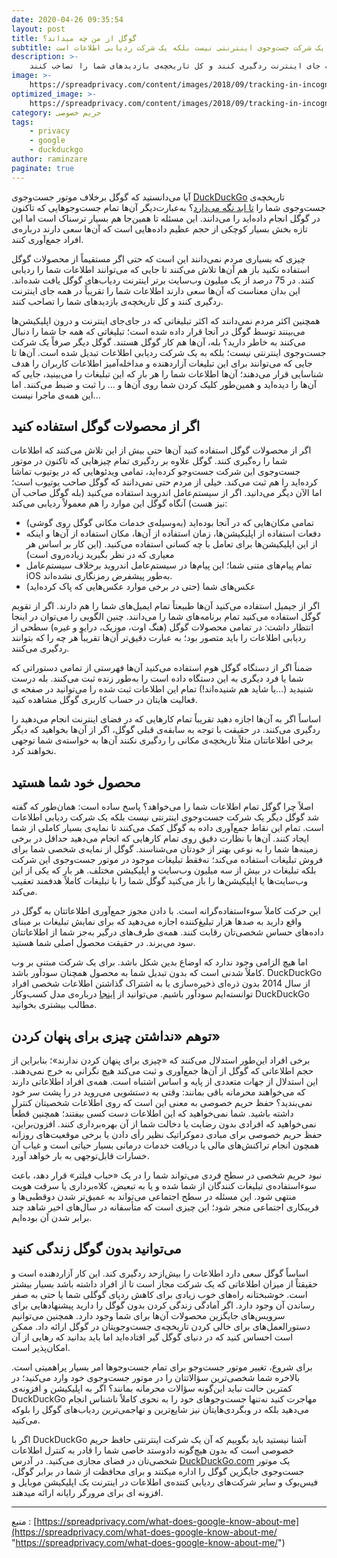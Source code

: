 ```yaml
---
date: 2020-04-26 09:35:54
layout: post
title: گوگل از من چه میداند؟
subtitle: گوگل دیگر یک شرکت جست‌وجوی اینترنتی نیست بلکه یک شرکت ردیابی اطلاعات است.
description: >-
    در 75 درصد از یک میلیون وب‌سایت برتر اینترنت ردیاب‌های گوگل یافت شده‌اند. این بدان معناست که آن‌ها سعی دارند اطلاعات شما را تقریباً در همه جای اینترنت ردگیری کنند و کل تاریخچه‌ی بازدیدهای شما را تصاحب کنند.
image: >-
    https://spreadprivacy.com/content/images/2018/09/tracking-in-incognito_cropped_256-1.png
optimized_image: >-
    https://spreadprivacy.com/content/images/2018/09/tracking-in-incognito_cropped_256-1.png
category: حریم خصوصی
tags:
    - privacy
    - google
    - duckduckgo
author: raminzare
paginate: true
---
```


آیا می‌دانستید که گوگل برخلاف موتور جست‌وجوی [DuckDuckGo](https://www.duckduckgo.com)  تاریخچه‌ی جست‌وجوی شما را [تا ابد نگه می‌دارد](https://myactivity.google.com/myactivity)؟ به‌عبارت‌دیگر آن‌ها تمام جست‌وجوهایی که تاکنون در گوگل انجام داده‌اید را می‌دانند. این مسئله تا همین‌جا هم بسیار ترسناک است اما این تازه بخش بسیار کوچکی از حجم عظیم داده‌هایی است که آن‌ها سعی دارند درباره‌ی افراد جمع‌آوری کنند.

چیزی که بسیاری مردم نمی‌دانند این است که حتی اگر مستقیماً از محصولات گوگل استفاده نکنید باز هم آن‌ها تلاش می‌کنند تا جایی که می‌توانند اطلاعات شما را ردیابی کنند. در 75 درصد از یک میلیون وب‌سایت برتر اینترنت ردیاب‌های گوگل یافت شده‌اند. این بدان معناست که آن‌ها سعی دارند اطلاعات شما را تقریباً در همه جای اینترنت ردگیری کنند و کل تاریخچه‌ی بازدیدهای شما را تصاحب کنند.

همچنین اکثر مردم نمی‌دانند که اکثر تبلیغاتی که در جای‌جای اینترنت و درون اپلیکیشن‌ها می‌بینند توسط گوگل در آنجا قرار داده شده است؛ تبلیغاتی که همه جا شما را دنبال می‌کنند به خاطر دارید؟ بله، آن‌ها هم کار گوگل هستند. گوگل دیگر صرفاً یک شرکت جست‌وجوی اینترنتی نیست؛ بلکه به یک شرکت ردیابی اطلاعات تبدیل شده است. آن‌ها تا جایی که می‌توانند برای این تبلیغات آزاردهنده و مداخله‌آمیز اطلاعات کاربران را هدف‌ شناسایی قرار می‌دهند؛ آن‌ها اطلاعات شما را هر بار که این تبلیغات را می‌بینید، جایی که آن‌ها را دیده‌اید و همین‌طور کلیک کردن شما روی آن‌ها و ... را ثبت و ضبط می‌کنند.
اما این همه‌ی ماجرا نیست...

## اگر از محصولات گوگل استفاده کنید

اگر از محصولات گوگل استفاده کنید آن‌ها حتی بیش از این تلاش می‌کنند که اطلاعات شما را ره‌گیری کنند. گوگل علاوه بر ردگیری تمام چیزهایی که تاکنون در موتور جست‌وجوی این شرکت جست‌وجو کرده‌اید، تمامی ویدئوهایی که در یوتیوب تماشا کرده‌اید را هم ثبت می‌کند. خیلی از مردم حتی نمی‌دانند که گوگل صاحب یوتیوب است؛ اما الآن دیگر می‌دانید.
اگر از سیستم‌عامل اندروید استفاده می‌کنید (بله گوگل صاحب آن نیز هست) آنگاه گوگل این موارد را هم معمولاً ردیابی می‌کند:

- تمامی مکان‌هایی که در آنجا بوده‌اید (به‌وسیله‌ی خدمات مکانی گوگل روی گوشی)
- دفعات استفاده از اپلیکیشن‌ها، زمان استفاده از آن‌ها، مکان استفاده از آن‌ها و اینکه از این اپلیکیشن‌ها برای تعامل با چه کسانی استفاده می‌کنید. (این کار بر اساس هر معیاری که در نظر بگیرید زیاده‌روی است)
- تمام پیام‌های متنی شما؛ این پیام‌ها در سیستم‌عامل اندروید برخلاف سیستم‌عامل iOS به‌طور پیشفرض رمزنگاری نشده‌اند.
- عکس‌های شما (حتی در برخی موارد عکس‌هایی که پاک کرده‌اید)

اگر از جیمیل استفاده می‌کنید آن‌ها طبیعتاً تمام ایمیل‌های شما را هم دارند. اگر از تقویم گوگل استفاده می‌کنید تمام برنامه‌های شما را می‌دانند. چنین الگویی را می‌توان در اینجا انتظار داشت: در تمامی محصولات گوگل (هنگ اوت، موزیک، درایو و غیره) سطحی از ردیابی اطلاعات را باید متصور بود؛ به عبارت دقیق‌تر آن‌ها تقریباً هر چه را که بتوانند ردگیری می‌کنند.

ضمناً اگر از دستگاه گوگل هوم استفاده می‌کنید آن‌ها فهرستی از تمامی دستوراتی که شما یا فرد دیگری به این دستگاه داده است را به‌طور زنده ثبت می‌کنند. بله درست شنیدید (...یا شاید هم شنیده‌اند!) تمام این اطلاعات ثبت شده را می‌توانید در صفحه ی فعالیت هایتان در حساب کاربری گوگل مشاهده کنید.

اساساً اگر به آن‌ها اجازه دهید تقریباً تمام کارهایی که در فضای اینترنت انجام می‌دهید را ردگیری می‌کنند. در حقیقت با توجه به سابقه‌ی قبلی گوگل، اگر از آن‌ها بخواهید که دیگر برخی اطلاعاتتان مثلاً تاریخچه‌ی مکانی را ردگیری نکنند آن‌ها به خواسته‌ی شما توجهی نخواهند کرد.

## محصول خود شما هستید

اصلاً چرا گوگل تمام اطلاعات شما را می‌خواهد؟ پاسخ ساده است: همان‌طور که گفته شد گوگل دیگر یک شرکت جست‌وجوی اینترنتی نیست بلکه یک شرکت ردیابی اطلاعات است.
تمام این نقاط جمع‌آوری داده به گوگل کمک می‌کنند تا نمایه‌ی بسیار کاملی از شما ایجاد کنند. آن‌ها با نظارت دقیق روی تمام کارهایی که انجام می‌دهید حداقل در برخی زمینه‌ها شما را به نوعی بهتر از خودتان می‌شناسند.
گوگل از نمایه‌ی شخصی شما برای فروش تبلیغات استفاده می‌کند؛ نه‌فقط تبلیغات موجود در موتور جست‌وجوی این شرکت بلکه تبلیغات در بیش از سه میلیون وب‌سایت و اپلیکیشن مختلف. هر بار که یکی از این وب‌سایت‌ها یا اپلیکیشن‌ها را باز می‌کنید گوگل شما را با تبلیغات کاملاً هدفمند تعقیب می‌کند.

این حرکت کاملاً سوءاستفاده‌گرانه است. با دادن مجوز جمع‌آوری اطلاعاتتان به گوگل در واقع دارید به صدها هزار تبلیغ‌کننده 
اجازه‌ می‌دهید که برای نمایش تبلیغات بر مبنای داده‌های حساس شخصی‌تان رقابت کنند. همه‌ی طرف‌های درگیر به‌جز شما از اطلاعاتتان سود می‌برند. در حقیقت محصول اصلی شما هستید.

اما هیچ الزامی وجود ندارد که اوضاع بدین شکل باشد. برای یک شرکت مبتنی بر وب کاملاً شدنی است که بدون تبدیل شما به محصول همچنان سودآور باشد. DuckDuckGo از سال 2014 بدون ذره‌ای ذخیره‌سازی یا به اشتراک گذاشتن اطلاعات شخصی افراد توانسته‌ایم سودآور باشیم. می‌توانید از [اینجا](https://spreadprivacy.com/duckduckgo-revenue-model/) درباره‌ی مدل کسب‌وکار DuckDuckGo مطالب بیشتری بخوانید.

## توهم «نداشتن چیزی برای پنهان کردن»

برخی افراد این‌طور استدلال می‌کنند که «چیزی برای پنهان کردن ندارند»؛ بنابراین از حجم اطلاعاتی که گوگل از آن‌ها جمع‌آوری و ثبت می‌کند هیچ نگرانی به خرج نمی‌دهند. این استدلال از جهات متعددی از پایه و اساس اشتباه است.
همه‌ی افراد اطلاعاتی دارند که می‌خواهند محرمانه باقی بمانند: وقتی به دستشویی می‌روید در را پشت سر خود نمی‌بندید؟ حفظ حریم خصوصی به معنی این است که روی اطلاعات شخصیتان کنترل داشته باشید. شما نمی‌خواهید که این اطلاعات دست کسی بیفتند؛ همچنین قطعاً نمی‌خواهید که افرادی بدون رضایت یا دخالت شما از آن بهره‌برداری کنند.
افزون‌براین، حفظ حریم خصوصی برای مبادی دموکراتیک نظیر رأی دادن یا برخی موقعیت‌های روزانه همچون انجام تراکنش‌های مالی یا دریافت خدمات درمانی بسیار حیاتی است و غیاب آن خسارات قابل‌توجهی به بار خواهد آورد.

نبود حریم شخصی در سطح فردی می‌تواند شما را در یک «حباب فیلتر» قرار دهد، باعث سوءاستفاده‌ی تبلیغات کنندگان از شما شده و یا به تبعیض، کلاه‌برداری یا سرقت هویت منتهی شود. این مسئله در سطح اجتماعی می‌تواند به عمیق‌تر شدن دوقطبی‌ها و فریبکاری اجتماعی منجر شود؛ این چیزی است که متأسفانه در سال‌های اخیر شاهد چند برابر شدن آن بوده‌ایم.

## می‌توانید بدون گوگل زندگی کنید

اساساً گوگل سعی دارد اطلاعات را بیش‌ازحد ردگیری کند. این کار آزاردهنده است و حقیقتاً از میزان اطلاعاتی که یک شرکت مجاز است تا از افراد داشته باشد بسیار بیشتر است.
خوشبختانه راه‌های خوب زیادی برای کاهش ردپای گوگلی شما یا حتی به صفر رساندن آن وجود دارد. اگر آمادگی زندگی کردن بدون گوگل را دارید پیشنهادهایی برای سرویس‌های جایگزین محصولات آن‌ها برای شما وجود دارد. همچنین می‌توانیم دستورالعمل‌های برای خالی کردن تاریخچه‌ی جست‌وجویتان در گوگل ارائه داد. ممکن است احساس کنید که در دنیای گوگل گیر افتاده‌اید اما باید بدانید که رهایی از آن امکان‌پذیر است.

برای شروع، تغییر موتور جست‌وجو برای تمام جست‌وجوها امر بسیار پراهمیتی است. بالاخره شما شخصی‌ترین سؤالاتتان را در موتور جست‌وجوی خود وارد می‌کنید؛ در کمترین حالت نباید این‌گونه سؤالات محرمانه بمانند؟ اگر به اپلیکیشن و افزونه‌ی DuckDuckGo مهاجرت کنید نه‌تنها جست‌وجوهای خود را به نحوی کاملاً ناشناس انجام می‌دهید بلکه در وبگردی‌هایتان نیز شایع‌ترین و تهاجمی‌ترین ردیاب‌های گوگل را بلوکه می‌کنید.

اگر با DuckDuckGo آشنا نیستید باید بگوییم که آن یک شرکت اینترنتی حافظ حریم خصوصی است که بدون هیچ‌گونه دادوستد خاصی شما را قادر به کنترل اطلاعات شخصی‌تان در فضای مجازی می‌کنید.  در آدرس  [DuckDuckGo.com](https://www.duckduckgo.com) یک موتور جست‌وجوی جایگزین گوگل را اداره میکنند و برای محافظت از شما در برابر گوگل، فیس‌بوک و سایر شرکت‌های ردیابی کننده‌ی اطلاعات در اینترنت یک اپلیکیشن موبایل و افزونه ای برای مرورگر رایانه ارائه میدهند.

------------
منبع :‌ [https://spreadprivacy.com/what-does-google-know-about-me](https://spreadprivacy.com/what-does-google-know-about-me/ "https://spreadprivacy.com/what-does-google-know-about-me/")
